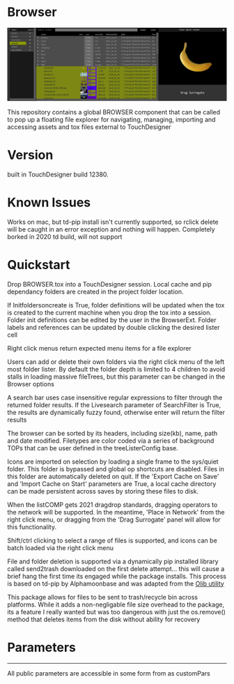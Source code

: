 # Browser

![Screenshot](/Browser/lib/samples/demo.jpg)

This repository contains a global BROWSER component that
can be called to pop up a floating file explorer for navigating, managing, importing and accessing assets and tox files external to TouchDesigner

# Version
built in TouchDesigner build 12380.

# Known Issues
Works on mac, but td-pip install isn't currently supported, so rclick delete will be caught in an error exception and nothing will happen. Completely borked in 2020 td build, will not support

# Quickstart  
Drop BROWSER.tox into a TouchDesigner session. Local cache and pip dependancy folders are created in the project folder location.

If Initfoldersoncreate is True, folder definitions will be updated when the tox is created to the current machine when you drop the tox into a session. Folder init definitions can be edited by the user in the BrowserExt. Folder labels and references can be updated by double clicking the desired lister cell

Right click menus return expected menu items for a file explorer

Users can add or delete their own folders via the right click menu of the left most folder lister. By default the folder depth is limited to 4 children to avoid stalls in loading massive fileTrees, but this parameter can be changed in the Browser options

A search bar uses case insensitive regular expressions to filter through the returned folder results. If the Livesearch parameter of SearchFilter is True, the results are dynamically fuzzy found, otherwise enter will return the filter results

The browser can be sorted by its headers, including size(kb), name, path and date modified. Filetypes are color coded via a series of background TOPs that can be user defined in the treeListerConfig base.

Icons are imported on selection by loading a single frame to the sys/quiet folder. This folder is bypassed and global op shortcuts are disabled. Files in this folder are automatically deleted on quit. If the 'Export Cache on Save' and 'Import Cache on Start' parameters are True, a local cache directory can be made persistent across saves by storing these files to disk.  

When the listCOMP gets 2021 dragdrop standards, dragging operators to the network will be supported. In the meantime, 'Place in Network' from the right click menu, or dragging from the 'Drag Surrogate' panel will allow for this functionality.

Shift/ctrl clicking to select a range of files is supported, and icons can be batch loaded via the right click menu

File and folder deletion is supported via a dynamically pip installed library called send2trash downloaded on the first delete attempt... this will cause a brief hang the first time its engaged while the package installs. This process is based on td-pip by Alphamoonbase and was adapted from the [Olib utility](https://olib.amb-service.net/)  

This package allows for files to be sent to trash/recycle bin across platforms. While it adds a non-negligable file size overhead to the package, its a feature I really wanted but was too dangerous with just the os.remove() method that deletes items from the disk without ability for recovery


# Parameters  
------------

All public parameters are accessible in some form from as customPars
